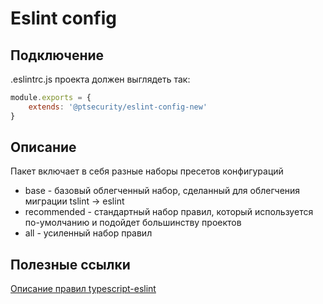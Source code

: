 # Eslint config
## Подключение

.eslintrc.js проекта должен выглядеть так:
```js
module.exports = {
    extends: '@ptsecurity/eslint-config-new'
}
```

## Описание
Пакет включает в себя разные наборы пресетов конфигураций
- base - базовый облегченный набор, сделанный для облегчения миграции tslint → eslint
- recommended - стандартный набор правил, который используется по-умолчанию и подойдет большинству проектов
- all - усиленный набор правил 

## Полезные ссылки
[Описание правил typescript-eslint](https://github.com/typescript-eslint/typescript-eslint/tree/master/packages/eslint-plugin)

    
